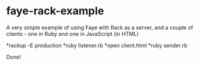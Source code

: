 faye-rack-example
=================

A very simple example of using Faye with Rack as a server, and a couple of clients - one in Ruby and one in JavaScript (in HTML)
  
*rackup -E production
*ruby listener.rb
*open client.html
*ruby sender.rb
  
Done!
